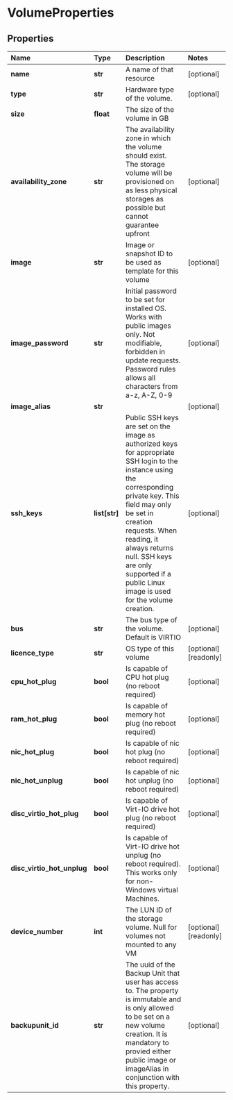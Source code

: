 # VolumeProperties

## Properties

| Name | Type | Description | Notes |
| :--- | :--- | :--- | :--- |
| **name** | **str** | A name of that resource | \[optional\] |
| **type** | **str** | Hardware type of the volume. | \[optional\] |
| **size** | **float** | The size of the volume in GB |  |
| **availability\_zone** | **str** | The availability zone in which the volume should exist. The storage volume will be provisioned on as less physical storages as possible but cannot guarantee upfront | \[optional\] |
| **image** | **str** | Image or snapshot ID to be used as template for this volume | \[optional\] |
| **image\_password** | **str** | Initial password to be set for installed OS. Works with public images only. Not modifiable, forbidden in update requests. Password rules allows all characters from a-z, A-Z, 0-9 | \[optional\] |
| **image\_alias** | **str** |  | \[optional\] |
| **ssh\_keys** | **list\[str\]** | Public SSH keys are set on the image as authorized keys for appropriate SSH login to the instance using the corresponding private key. This field may only be set in creation requests. When reading, it always returns null. SSH keys are only supported if a public Linux image is used for the volume creation. | \[optional\] |
| **bus** | **str** | The bus type of the volume. Default is VIRTIO | \[optional\] |
| **licence\_type** | **str** | OS type of this volume | \[optional\] \[readonly\] |
| **cpu\_hot\_plug** | **bool** | Is capable of CPU hot plug \(no reboot required\) | \[optional\] |
| **ram\_hot\_plug** | **bool** | Is capable of memory hot plug \(no reboot required\) | \[optional\] |
| **nic\_hot\_plug** | **bool** | Is capable of nic hot plug \(no reboot required\) | \[optional\] |
| **nic\_hot\_unplug** | **bool** | Is capable of nic hot unplug \(no reboot required\) | \[optional\] |
| **disc\_virtio\_hot\_plug** | **bool** | Is capable of Virt-IO drive hot plug \(no reboot required\) | \[optional\] |
| **disc\_virtio\_hot\_unplug** | **bool** | Is capable of Virt-IO drive hot unplug \(no reboot required\). This works only for non-Windows virtual Machines. | \[optional\] |
| **device\_number** | **int** | The LUN ID of the storage volume. Null for volumes not mounted to any VM | \[optional\] \[readonly\] |
| **backupunit\_id** | **str** | The uuid of the Backup Unit that user has access to. The property is immutable and is only allowed to be set on a new volume creation. It is mandatory to provied either public image or imageAlias in conjunction with this property. | \[optional\] |

